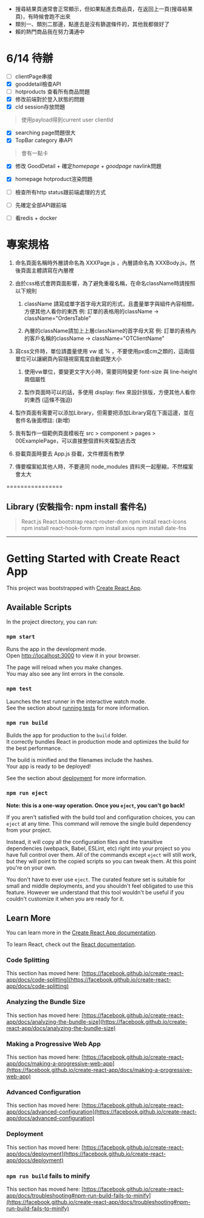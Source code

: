 - 搜尋結果頁通常會正常顯示，但如果點進去商品頁，在返回上一頁(搜尋結果頁)，有時候會跑不出來
- 類別一、類別二那邊，點進去是沒有篩選條件的，其他我都做好了
- 賴的熱門商品我在努力溝通中

# 6/14 待辦
- [ ] clientPage串接
- [x] gooddetail檢查API
- [ ] hotproducts 查看所有商品問題
- [x] 修改前端對於登入狀態的問題
- [x] cId session存放問題
> 使用payload得到current user clientId
- [x] searching page問題很大
- [x] TopBar category 串API
> 會有一點卡
- [x] 修改 GoodDetail + 確定*homepage* + *goodpage* navlink問題
- [x] homepage hotproduct渲染問題
- [ ] 檢查所有http status跟前端處理的方式
- [ ] 先確定全部API跟前端
- [ ] 看redis + docker

 
# 專案規格
1. 命名頁面名稱時外層請命名為 XXXPage.js ，內層請命名為 XXXBody.js，然後頁面主體請寫在內層裡

2. 由於css格式會跨頁面影響，為了避免重複名稱，在命名className時請按照以下規則

    1.  className 請寫成單字首字母大寫的形式，且盡量單字與組件內容相關，方便其他人看你的東西
    例: 訂單的表格用的className → className="OrdersTable"

    2.  內層的className請加上上層className的首字母大寫
    例: 訂單的表格內的客戶名稱的className  → className="OTClientName"

3. 寫css文件時，單位請盡量使用 vw 或 % ，不要使用px或cm之類的，這兩個單位可以讓網頁內容隨視窗寬度自動調整大小

    1. 使用vw單位，要變更文字大小時，需要同時變更 font-size 與 line-height 兩個屬性

    2. 製作頁面時可以的話，多使用 display: flex 來設計排版，方便其他人看你的東西 (這條不強迫)

4. 製作頁面有需要可以添加Library，但需要把添加Library寫在下面這邊，並在套件名後面標註: (新增)

5. 我有製作一個範例頁面模板在 src > component > pages > 00ExamplePage，可以直接整個資料夾複製過去改

6. 掛載頁面時要去 App.js 掛載，文件裡面有教學

7. 傳要檔案給其他人時，不要連同 node_modules 資料夾一起壓縮，不然檔案會太大



================<br/>
## Library (安裝指令: npm install 套件名)
> React.js
> React.bootstrap
> react-router-dom 
> npm install react-icons
> npm install react-hook-form
> npm install axios
> npm install date-fns

<hr>

# Getting Started with Create React App

This project was bootstrapped with [Create React App](https://github.com/facebook/create-react-app).

## Available Scripts

In the project directory, you can run:

### `npm start`

Runs the app in the development mode.\
Open [http://localhost:3000](http://localhost:3000) to view it in your browser.

The page will reload when you make changes.\
You may also see any lint errors in the console.

### `npm test`

Launches the test runner in the interactive watch mode.\
See the section about [running tests](https://facebook.github.io/create-react-app/docs/running-tests) for more information.

### `npm run build`

Builds the app for production to the `build` folder.\
It correctly bundles React in production mode and optimizes the build for the best performance.

The build is minified and the filenames include the hashes.\
Your app is ready to be deployed!

See the section about [deployment](https://facebook.github.io/create-react-app/docs/deployment) for more information.

### `npm run eject`

**Note: this is a one-way operation. Once you `eject`, you can't go back!**

If you aren't satisfied with the build tool and configuration choices, you can `eject` at any time. This command will remove the single build dependency from your project.

Instead, it will copy all the configuration files and the transitive dependencies (webpack, Babel, ESLint, etc) right into your project so you have full control over them. All of the commands except `eject` will still work, but they will point to the copied scripts so you can tweak them. At this point you're on your own.

You don't have to ever use `eject`. The curated feature set is suitable for small and middle deployments, and you shouldn't feel obligated to use this feature. However we understand that this tool wouldn't be useful if you couldn't customize it when you are ready for it.

## Learn More

You can learn more in the [Create React App documentation](https://facebook.github.io/create-react-app/docs/getting-started).

To learn React, check out the [React documentation](https://reactjs.org/).

### Code Splitting

This section has moved here: [https://facebook.github.io/create-react-app/docs/code-splitting](https://facebook.github.io/create-react-app/docs/code-splitting)

### Analyzing the Bundle Size

This section has moved here: [https://facebook.github.io/create-react-app/docs/analyzing-the-bundle-size](https://facebook.github.io/create-react-app/docs/analyzing-the-bundle-size)

### Making a Progressive Web App

This section has moved here: [https://facebook.github.io/create-react-app/docs/making-a-progressive-web-app](https://facebook.github.io/create-react-app/docs/making-a-progressive-web-app)

### Advanced Configuration

This section has moved here: [https://facebook.github.io/create-react-app/docs/advanced-configuration](https://facebook.github.io/create-react-app/docs/advanced-configuration)

### Deployment

This section has moved here: [https://facebook.github.io/create-react-app/docs/deployment](https://facebook.github.io/create-react-app/docs/deployment)

### `npm run build` fails to minify

This section has moved here: [https://facebook.github.io/create-react-app/docs/troubleshooting#npm-run-build-fails-to-minify](https://facebook.github.io/create-react-app/docs/troubleshooting#npm-run-build-fails-to-minify)
